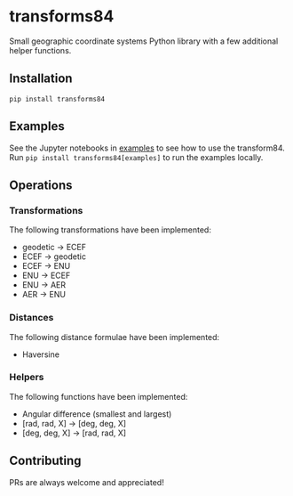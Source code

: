 # transforms84
Small geographic coordinate systems Python library with a few additional helper functions.

## Installation
`pip install transforms84`

## Examples
See the Jupyter notebooks in [examples](examples) to see how to use the transform84. Run `pip install transforms84[examples]` to run the examples locally.

## Operations
### Transformations
The following transformations have been implemented:
- geodetic &rarr; ECEF
- ECEF &rarr; geodetic
- ECEF &rarr; ENU
- ENU &rarr; ECEF
- ENU &rarr; AER
- AER &rarr; ENU

### Distances
The following distance formulae have been implemented:
- Haversine

### Helpers
The following functions have been implemented:
- Angular difference (smallest and largest)
- [rad, rad, X] &rarr; [deg, deg, X]
- [deg, deg, X] &rarr; [rad, rad, X]

## Contributing
PRs are always welcome and appreciated!
